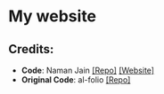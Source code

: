 # My website
## Credits: 
- **Code**: Naman Jain [\[Repo\]](https://github.com/naman-ntc/naman-ntc.github.io) [\[Website\]](https://naman-ntc.github.io)
- **Original Code**: al-folio [\[Repo\]](https://github.com/alshedivat/al-folio)
